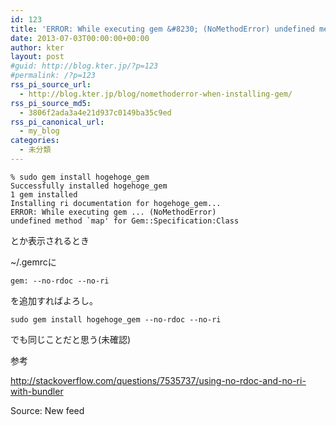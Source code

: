 ```yaml
---
id: 123
title: 'ERROR: While executing gem &#8230; (NoMethodError) undefined method `map&#039; for Gem::Specification:Class'
date: 2013-07-03T00:00:00+00:00
author: kter
layout: post
#guid: http://blog.kter.jp/?p=123
#permalink: /?p=123
rss_pi_source_url:
  - http://blog.kter.jp/blog/nomethoderror-when-installing-gem/
rss_pi_source_md5:
  - 3806f2ada3a4e21d937c0149ba35c9ed
rss_pi_canonical_url:
  - my_blog
categories:
  - 未分類
---
```

<div class="highlight">
  <pre><code class="language-">% sudo gem install hogehoge_gem
Successfully installed hogehoge_gem
1 gem installed
Installing ri documentation for hogehoge_gem...
ERROR: While executing gem ... (NoMethodError)
undefined method `map' for Gem::Specification:Class
</code></pre>
</div>

とか表示されるとき

~/.gemrcに

`gem: --no-rdoc --no-ri`

を追加すればよろし。

`sudo gem install hogehoge_gem --no-rdoc --no-ri`
   
でも同じことだと思う(未確認)

参考
   
<http://stackoverflow.com/questions/7535737/using-no-rdoc-and-no-ri-with-bundler>

Source: New feed